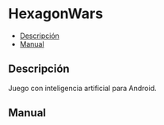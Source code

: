 # HexagonWars

- [Descripción](#Descripción)
- [Manual](#Manual)

## Descripción
Juego con inteligencia artificial para Android.

## Manual
